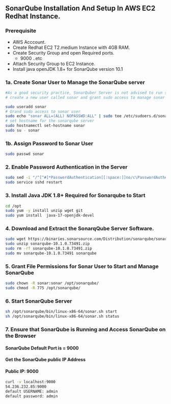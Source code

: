 ## SonarQube Installation And Setup In AWS EC2 Redhat Instance.
### Prerequisite
+ AWS Acccount.
+ Create Redhat EC2 T2.medium Instance with 4GB RAM.
+ Create Security Group and open Required ports.
   + 9000 ..etc
+ Attach Security Group to EC2 Instance.
+ Install java openJDK 1.8+ for SonarQube version 10.1

### 1a. Create Sonar User to Manage the SonarQube server
```sh
#As a good security practice, SonarQuber Server is not advised to run sonar service as a root user, 
# create a new user called sonar and grant sudo access to manage sonar services as follows

sudo useradd sonar
# Grand sudo access to sonar user
sudo echo "sonar ALL=(ALL) NOPASSWD:ALL" | sudo tee /etc/sudoers.d/sonar
# set hostname for the sonarqube server
sudo hostnamectl set-hostname sonar 
sudo su - sonar
```
### 1b. Assign Password to Sonar User
```sh
sudo passwd sonar
```
### 2. Enable Password Authentication in the Server
```sh
sudo sed -i "/^[^#]*PasswordAuthentication[[:space:]]no/c\PasswordAuthentication yes" /etc/ssh/sshd_config
sudo service sshd restart
```
### 3. Install Java JDK 1.8+ Required for Sonarqube to Start

``` sh
cd /opt
sudo yum -y install unzip wget git
sudo yum install  java-17-openjdk-devel
```
### 4. Download and Extract the SonarqQube Server Software.
```sh
sudo wget https://binaries.sonarsource.com/Distribution/sonarqube/sonarqube-10.1.0.73491.zip
sudo unzip sonarqube-10.1.0.73491.zip
sudo rm -rf sonarqube-10.1.0.73491.zip
sudo mv sonarqube-10.1.0.73491 sonarqube
```

### 5. Grant File Permissions for Sonar User to Start and Manage SonarQube
```sh
sudo chown -R sonar:sonar /opt/sonarqube/
sudo chmod -R 775 /opt/sonarqube/
```
### 6. Start SonarQube Server
```sh
sh /opt/sonarqube/bin/linux-x86-64/sonar.sh start 
sh /opt/sonarqube/bin/linux-x86-64/sonar.sh status
```

### 7. Ensure that SonarQube is Running and Access SonarQube on the Browser
#### SonarQube Default Port is = 9000
#### Get the SonarQube public IP Address 
#### Public IP: 9000
```sh
curl -v localhost:9000
54.236.232.85:9000
default USERNAME: admin
default password: admin
```
